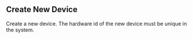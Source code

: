 Create New Device
-----------------
Create a new device. The hardware id of the new device must be unique in the system.